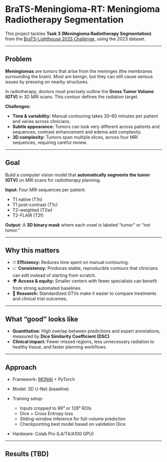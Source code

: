 
# BraTS-Meningioma-RT: Meningioma Radiotherapy Segmentation

This project tackles **Task 3 (Meningioma Radiotherapy Segmentation)** from the [BraTS-Lighthouse 2025 Challenge](https://www.synapse.org/Synapse:syn64153130/wiki/631057), using the 2023 dataset.

---

## Problem

**Meningiomas** are tumors that arise from the meninges (the membranes surrounding the brain). Most are benign, but they can still cause serious issues by pressing on nearby structures.

In radiotherapy, doctors must precisely outline the **Gross Tumor Volume (GTV)** in 3D MRI scans. This contour defines the radiation target.

**Challenges:**

* **Time & variability:** Manual contouring takes 30–60 minutes per patient and varies across clinicians.
* **Subtle appearance:** Tumors can look very different across patients and sequences; contrast enhancement and edema add complexity.
* **3D complexity:** Tumors span multiple slices, across four MRI sequences, requiring careful review.

---

## Goal

Build a computer vision model that **automatically segments the tumor (GTV)** on MRI scans for radiotherapy planning.

**Input:** Four MRI sequences per patient:

* T1 native (T1n)
* T1 post-contrast (T1c)
* T2-weighted (T2w)
* T2-FLAIR (T2f)

**Output:** A **3D binary mask** where each voxel is labeled “tumor” or “not tumor.”

---

## Why this matters

* ⏱ **Efficiency:** Reduces time spent on manual contouring.
* 📈 **Consistency:** Produces stable, reproducible contours that clinicians can edit instead of starting from scratch.
* 🌍 **Access & equity:** Smaller centers with fewer specialists can benefit from strong automated baselines.
* 🔬 **Research:** Standardized GTVs make it easier to compare treatments and clinical trial outcomes.

---

## What “good” looks like

* **Quantitative:** High overlap between predictions and expert annotations, measured by **Dice Similarity Coefficient (DSC)**.
* **Clinical impact:** Fewer missed regions, less unnecessary radiation to healthy tissue, and faster planning workflows.

---

## Approach

* Framework: [MONAI](https://monai.io/) + PyTorch
* Model: 3D U-Net (baseline)
* Training setup:

  * Inputs cropped to 96³ or 128³ ROIs
  * Dice + Cross Entropy loss
  * Sliding-window inference for full-volume prediction
  * Checkpointing best model based on validation Dice
* Hardware: Colab Pro (L4/T4/A100 GPU)

---

## Results (TBD)




